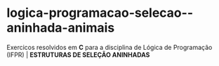 # logica-programacao-selecao--aninhada-animais
Exercicos resolvidos em **C** para a disciplina de Lógica de Programação (IFPR) | **ESTRUTURAS DE SELEÇÃO ANINHADAS**
